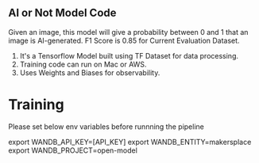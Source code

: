 ## AI or Not Model Code

Given an image, this model will give a probability between 0 and 1 that an image is AI-generated. F1 Score is 0.85 for Current Evaluation Dataset.

1. It's a Tensorflow Model built using TF Dataset for data processing. 
2. Training code can run on Mac or AWS. 
3. Uses Weights and Biases for observability.

# Training
Please set below env variables before runnning the pipeline

export WANDB_API_KEY=[API_KEY]
export WANDB_ENTITY=makersplace
export WANDB_PROJECT=open-model